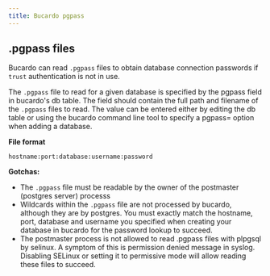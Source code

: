 ```yaml
---
title: Bucardo pgpass
---
```


.pgpass files
-------------

Bucardo can read `.pgpass` files to obtain database connection passwords if `trust` authentication is not in use.

The `.pgpass` file to read for a given database is specified by the pgpass field in bucardo's db table. The field should contain the full path and filename of the `.pgpass` files to read. The value can be entered either by editing the db table or using the bucardo command line tool to specify a pgpass= option when adding a database.

**File format**

    hostname:port:database:username:password

**Gotchas:**

-   The `.pgpass` file must be readable by the owner of the postmaster (postgres server) processs
-   Wildcards within the `.pgpass` file are not processed by bucardo, although they are by postgres. You must exactly match the hostname, port, database and username you specified when creating your database in bucardo for the password lookup to succeed.
-   The postmaster process is not allowed to read .pgpass files with plpgsql by selinux. A symptom of this is permission denied message in syslog. Disabling SELinux or setting it to permissive mode will allow reading these files to succeed.
